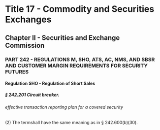 
# Title 17 - Commodity and Securities Exchanges
## Chapter II - Securities and Exchange Commission
### PART 242 - REGULATIONS M, SHO, ATS, AC, NMS, AND SBSR AND CUSTOMER MARGIN REQUIREMENTS FOR SECURITY FUTURES
#### Regulation SHO - Regulation of Short Sales
##### § 242.201 Circuit breaker.
###### effective transaction reporting plan for a covered security

(2) The termshall have the same meaning as in § 242.600(b)(30).
